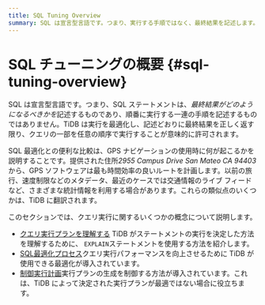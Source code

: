 ```yaml
---
title: SQL Tuning Overview
summary: SQL は宣言型言語です。つまり、実行する手順ではなく、最終結果を記述します。TiDB は実行を最適化し、クエリの一部を任意の順序で実行できます。統計とライブ トラフィック データを使用する GPS ナビゲーションに似ています。概念には、クエリ実行プランの理解、SQL の最適化、パフォーマンス向上のための実行プランの制御が含まれます。
---
```


# SQL チューニングの概要 {#sql-tuning-overview}

SQL は宣言型言語です。つまり、SQL ステートメントは、*最終結果がどのようになるべきかを*記述するものであり、順番に実行する一連の手順を記述するものではありません。TiDB は実行を最適化し、記述どおりに最終結果を正しく返す限り、クエリの一部を任意の順序で実行することが意味的に許可されます。

SQL 最適化との便利な比較は、GPS ナビゲーションの使用時に何が起こるかを説明することです。提供された住所*2955 Campus Drive San Mateo CA 94403*から、GPS ソフトウェアは最も時間効率の良いルートを計画します。以前の旅行、速度制限などのメタデータ、最近のケースでは交通情報のライブ フィードなど、さまざまな統計情報を利用する場合があります。これらの類似点のいくつかは、TiDB に翻訳されます。

このセクションでは、クエリ実行に関するいくつかの概念について説明します。

-   [クエリ実行プランを理解する](/explain-overview.md) TiDB がステートメントの実行を決定した方法を理解するために、 `EXPLAIN`ステートメントを使用する方法を紹介します。
-   [SQL最適化プロセス](/sql-optimization-concepts.md)クエリ実行パフォーマンスを向上させるために TiDB が使用できる最適化が導入されています。
-   [制御実行計画](/control-execution-plan.md)実行プランの生成を制御する方法が導入されています。これは、TiDB によって決定された実行プランが最適ではない場合に役立ちます。
